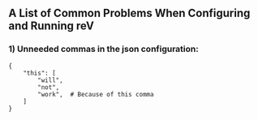 ## A List of Common Problems When Configuring and Running reV

### 1) Unneeded commas in the json configuration:
    {
        "this": [
            "will",
            "not",
            "work",  # Because of this comma
        ]
    }
    
